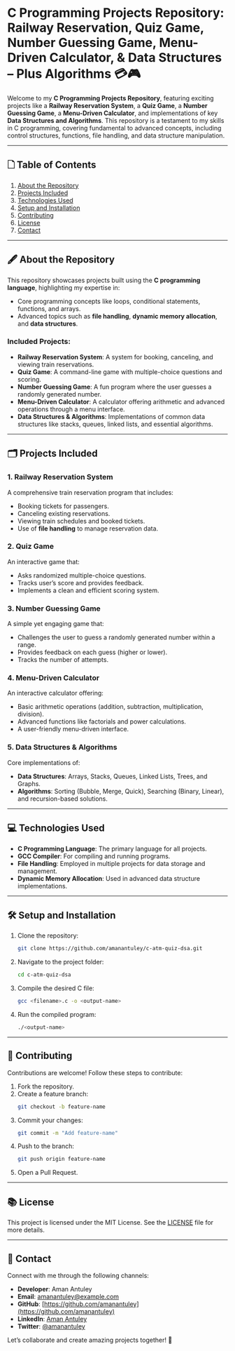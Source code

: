 # C Programming Projects Repository: Railway Reservation, Quiz Game, Number Guessing Game, Menu-Driven Calculator, & Data Structures – Plus Algorithms 💳🎮

Welcome to my **C Programming Projects Repository**, featuring exciting projects like a **Railway Reservation System**, a **Quiz Game**, a **Number Guessing Game**, a **Menu-Driven Calculator**, and implementations of key **Data Structures and Algorithms**. This repository is a testament to my skills in C programming, covering fundamental to advanced concepts, including control structures, functions, file handling, and data structure manipulation.

---

## 🗋 **Table of Contents**

1. [About the Repository](#about-the-repository)  
2. [Projects Included](#projects-included)  
3. [Technologies Used](#technologies-used)  
4. [Setup and Installation](#setup-and-installation)  
5. [Contributing](#contributing)  
6. [License](#license)  
7. [Contact](#contact)  

---

## 🖋 **About the Repository**

This repository showcases projects built using the **C programming language**, highlighting my expertise in:
- Core programming concepts like loops, conditional statements, functions, and arrays.
- Advanced topics such as **file handling**, **dynamic memory allocation**, and **data structures**.

### Included Projects:
- **Railway Reservation System**: A system for booking, canceling, and viewing train reservations.
- **Quiz Game**: A command-line game with multiple-choice questions and scoring.
- **Number Guessing Game**: A fun program where the user guesses a randomly generated number.
- **Menu-Driven Calculator**: A calculator offering arithmetic and advanced operations through a menu interface.
- **Data Structures & Algorithms**: Implementations of common data structures like stacks, queues, linked lists, and essential algorithms.

---

## 🗂 **Projects Included**

### 1. **Railway Reservation System**  
A comprehensive train reservation program that includes:
- Booking tickets for passengers.
- Canceling existing reservations.
- Viewing train schedules and booked tickets.
- Use of **file handling** to manage reservation data.

### 2. **Quiz Game**  
An interactive game that:
- Asks randomized multiple-choice questions.
- Tracks user’s score and provides feedback.
- Implements a clean and efficient scoring system.

### 3. **Number Guessing Game**  
A simple yet engaging game that:
- Challenges the user to guess a randomly generated number within a range.
- Provides feedback on each guess (higher or lower).
- Tracks the number of attempts.

### 4. **Menu-Driven Calculator**  
An interactive calculator offering:
- Basic arithmetic operations (addition, subtraction, multiplication, division).
- Advanced functions like factorials and power calculations.
- A user-friendly menu-driven interface.

### 5. **Data Structures & Algorithms**  
Core implementations of:
- **Data Structures**: Arrays, Stacks, Queues, Linked Lists, Trees, and Graphs.
- **Algorithms**: Sorting (Bubble, Merge, Quick), Searching (Binary, Linear), and recursion-based solutions.

---

## 💻 **Technologies Used**

- **C Programming Language**: The primary language for all projects.
- **GCC Compiler**: For compiling and running programs.
- **File Handling**: Employed in multiple projects for data storage and management.
- **Dynamic Memory Allocation**: Used in advanced data structure implementations.

---

## 🛠 **Setup and Installation**

1. Clone the repository:
   ```bash
   git clone https://github.com/amanantuley/c-atm-quiz-dsa.git
   ```

2. Navigate to the project folder:
   ```bash
   cd c-atm-quiz-dsa
   ```

3. Compile the desired C file:
   ```bash
   gcc <filename>.c -o <output-name>
   ```

4. Run the compiled program:
   ```bash
   ./<output-name>
   ```

---

## 🤝 **Contributing**

Contributions are welcome! Follow these steps to contribute:
1. Fork the repository.
2. Create a feature branch:
   ```bash
   git checkout -b feature-name
   ```
3. Commit your changes:
   ```bash
   git commit -m "Add feature-name"
   ```
4. Push to the branch:
   ```bash
   git push origin feature-name
   ```
5. Open a Pull Request.

---

## 📚 **License**

This project is licensed under the MIT License. See the [LICENSE](LICENSE) file for more details.

---

## 📨 **Contact**

Connect with me through the following channels:

- **Developer**: Aman Antuley  
- **Email**: [amanantuley@example.com](mailto:amanantuley@example.com)  
- **GitHub**: [https://github.com/amanantuley](https://github.com/amanantuley)  
- **LinkedIn**: [Aman Antuley](https://www.linkedin.com/in/amanantuley)  
- **Twitter**: [@amanantuley](https://twitter.com/amanantuley)  

Let’s collaborate and create amazing projects together! 🚀

